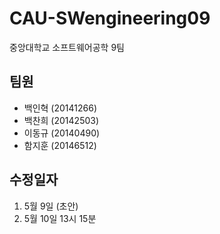 # CAU-SWengineering09
중앙대학교 소프트웨어공학 9팀


## 팀원  
* 백인혁 (20141266)  
* 백찬희 (20142503)  
* 이동규 (20140490)  
* 함지훈 (20146512)  


## 수정일자
1. 5월 9일 (초안)
2. 5월 10일 13시 15분
